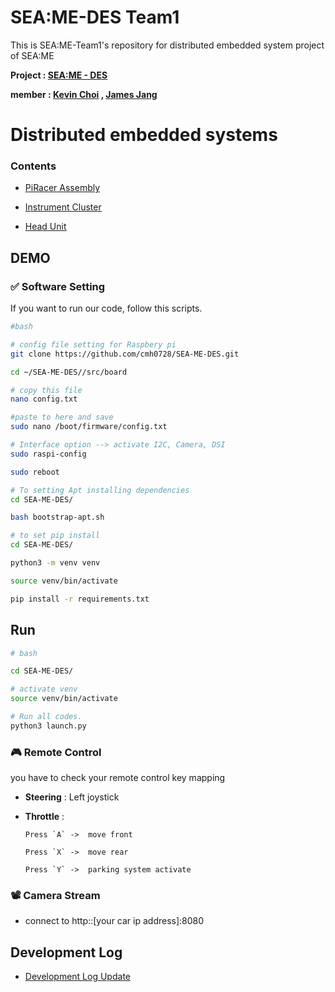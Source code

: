 # SEA:ME-DES Team1 
This is SEA:ME-Team1's repository for distributed embedded system project of SEA:ME 

**Project : <ins>[SEA:ME - DES](https://github.com/SEA-ME/SEA-ME-course-book/tree/main/DistributedEmbeddedSystems)</ins>**

**member : <ins>[Kevin Choi](https://github.com/cmh0728)</ins> , <ins>[James Jang](https://github.com/jjangddung)</ins>**

<!-- 목차 및 소개  -->
# Distributed embedded systems

### Contents
<!-- - <ins>[Software Setting]()</ins> -->
- <ins>[PiRacer Assembly](https://github.com/cmh0728/SEA-ME-DES/blob/main/mdFiles/PiRacer.md)</ins>

- <ins>[Instrument Cluster](https://github.com/cmh0728/SEA-ME-DES/blob/main/mdFiles/Cluster.md)</ins>

- <ins>[Head Unit](https://github.com/cmh0728/SEA-ME-DES/blob/main/mdFiles/HeadUnit.md)</ins>


## DEMO 

### ✅ Software Setting
If you want to run our code, follow this scripts.


```bash
#bash

# config file setting for Raspbery pi
git clone https://github.com/cmh0728/SEA-ME-DES.git

cd ~/SEA-ME-DES//src/board

# copy this file
nano config.txt 

#paste to here and save
sudo nano /boot/firmware/config.txt 

# Interface option --> activate I2C, Camera, DSI
sudo raspi-config

sudo reboot

# To setting Apt installing dependencies
cd SEA-ME-DES/

bash bootstrap-apt.sh

# to set pip install 
cd SEA-ME-DES/

python3 -m venv venv

source venv/bin/activate

pip install -r requirements.txt
```

## Run
```bash
# bash

cd SEA-ME-DES/

# activate venv
source venv/bin/activate 

# Run all codes.
python3 launch.py 
```

### 🎮 Remote Control 
you have to check your remote control key mapping 

- **Steering** : Left joystick  
- **Throttle** : 

      Press `A` ->  move front
    
      Press `X` ->  move rear
      
      Press `Y` ->  parking system activate

### 📽️ Camera Stream 

- connect to http::[your car ip address]:8080


<!-- 개발 로그 및 할 일들  -->

## Development Log 
- <ins>[Development Log Update](https://github.com/cmh0728/SEA-ME-DES/blob/main/mdFiles/log.md)</ins>


